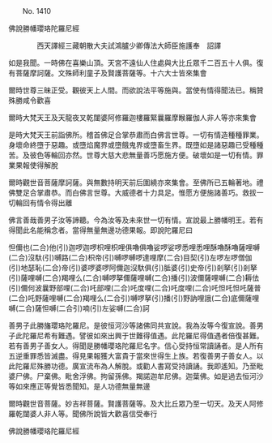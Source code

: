 ﻿　　No. 1410

佛說勝幡瓔珞陀羅尼經

　　　　西天譯經三藏朝散大夫試鴻臚少卿傳法大師臣施護奉　詔譯


如是我聞。一時佛在喜樂山頂。天宮不遠仙人住處與大比丘眾千二百五十人俱。復有菩薩摩訶薩。文殊師利童子及賢護菩薩等。十六大士皆來集會

爾時世尊三昧正受。觀彼天上人間。而欲說法平等施與。當使有情得聞法已。稱贊殊勝咸令歡喜

爾時大梵天王及天龍夜叉乾闥婆阿修羅迦樓羅緊曩羅摩睺羅伽人非人等亦來集會

是時大梵天王前詣佛所。稽首佛足合掌恭肅而白佛言世尊。一切有情造種種罪業。身壞命終墮于惡趣。或墮焰魔界或墮餓鬼界或墮畜生界。既墮如是諸惡趣已受種種苦。及彼色等輪回亦然。世尊大慈大悲無量善巧愿施方便。破壞如是一切有情。罪業果報使得解脫

爾時觀世音菩薩摩訶薩。與無數持明天前后圍繞亦來集會。至佛所已五輪著地。禮佛雙足合掌肅恭。而白佛言世尊。大威德者十力具足。惟愿方便施諸善巧。救拔一切輪回有情令得出離

佛言善哉善男子汝等諦聽。今為汝等及未來世一切有情。宣說最上勝幡明王。若有得聞此名能稱念者。當得無量無邊功德果報。即說陀羅尼曰

怛儞也(二合)他(引)迦啰迦啰枳哩枳哩俱嚕俱嚕娑啰娑啰悉哩悉哩酥嚕酥嚕薩哩嚩(二合)沒馱(引)嚩路(二合)枳帝(引)嚩啰嚩啰達哩摩(二合)目契(引)左啰左啰僧伽(引)地瑟恥(二合)帝(引)婆啰婆啰阿儞迦沒馱俱(引)胝婆(引)史帝(引)剎拏(引)剎拏(引)薩哩嚩(二合)羯哩么(二合)嚩啰拏儞薩哩嚩(二合)播(引)波儞薩哩嚩(二合)耨佉(引)儞何波曩野部哩(二合)吒部哩(二合)吒度哩(二合)吒度哩(二合)吒怛吒怛吒薩普(二合)吒野薩哩嚩(二合)羯哩么(二合引)嚩啰拏(引)播(引)野訥哩誐(二合)底儞薩哩嚩(二合)薩怛嚩(二合引)喃(引)左娑嚩(二合)訶

善男子此勝旛瓔珞陀羅尼。是彼恒河沙等諸佛同共宣說。我為汝等今復宣說。善男子此陀羅尼希有難遇。譬彼如來出興于世難得值遇。此陀羅尼得值遇者倍復甚難。若有善男子善女人。得聞是勝幡瓔珞陀羅尼名字。信心受持恒常讀誦者。是人所有五逆重罪悉皆滅盡。得見果報獲大富貴于當來世得生上族。若復善男子善女人。以此陀羅尼殊勝功德。廣宣流布為人解脫。或勸人書寫受持讀誦。我即遙知。乃至毗婆尸佛。尸棄佛。毗舍浮佛。拘留孫佛。羯諾迦牟尼佛。迦葉佛。如是過去恒河沙等如來應正等覺皆悉聞知。是人功德無量無邊

爾時觀世音菩薩。妙吉祥菩薩。賢護菩薩等。及大比丘眾乃至一切天。及天人阿修羅乾闥婆人非人等。聞佛所說皆大歡喜信受奉行

佛說勝幡瓔珞陀羅尼經
